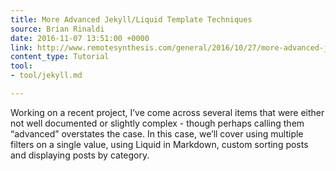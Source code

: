```yaml
---
title: More Advanced Jekyll/Liquid Template Techniques
source: Brian Rinaldi
date: 2016-11-07 13:51:00 +0000
link: http://www.remotesynthesis.com/general/2016/10/27/more-advanced-jekyll/
content_type: Tutorial
tool:
- tool/jekyll.md

---
```

Working on a recent project, I’ve come across several items that were either not well documented or slightly complex - though perhaps calling them “advanced” overstates the case. In this case, we’ll cover using multiple filters on a single value, using Liquid in Markdown, custom sorting posts and displaying posts by category.





